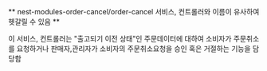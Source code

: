 
** nest-modules-order-cancel/order-cancel 서비스, 컨트롤러와 이름이 유사하여 헷갈릴 수 있음 **

이 서비스, 컨트롤러는 
"출고되기 이전 상태"인 주문데이터에 대하여
소비자가 주문취소를 요청하거나
판매자,관리자가 소비자의 주문취소요청을 승인 혹은 거절하는 기능을 담당함
